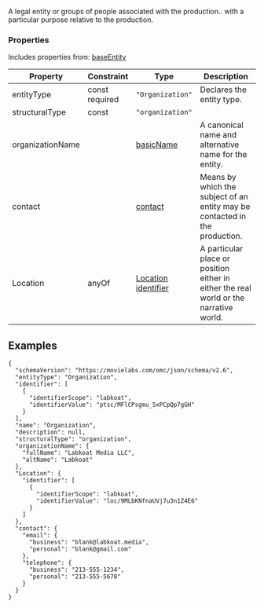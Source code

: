 A legal entity or groups of people associated with the production.. with a particular purpose relative to the production.
### Properties
Includes properties from: [baseEntity](../core/baseEntity.md)

| Property         | Constraint        | Type                                                                                  | Description                                                                            |
| ---------------- | ----------------- | ------------------------------------------------------------------------------------- | -------------------------------------------------------------------------------------- |
| entityType       | const<br>required | `"Organization"`                                                                      | Declares the entity type.                                                              |
| structuralType   | const             | `"organization"`                                                                      |                                                                                        |
| organizationName |                   | [basicName](../Utility/Utility.md#basicName)                                          | A canonical name and alternative name for the entity.                                  |
| contact          |                   | [contact](../Utility/Utility.md#contact)                                              | Means by which the subject of an entity may be contacted in the production.            |
| Location         | anyOf             | [Location](../Utility/Location.md) <br>[identifier](../Utility/Utility.md#identifier) | A particular place or position either in either the real world or the narrative world. |



## Examples

```JSON{  
{  
  "schemaVersion": "https://movielabs.com/omc/json/schema/v2.6",  
  "entityType": "Organization",  
  "identifier": [  
    {  
      "identifierScope": "labkoat",  
      "identifierValue": "ptsc/MFlCPsgmu_5xPCpQp7gGH"  
    }  
  ],  
  "name": "Organization",  
  "description": null,  
  "structuralType": "organization",  
  "organizationName": {  
    "fullName": "Labkoat Media LLC",  
    "altName": "Labkoat"  
  },  
  "Location": {  
    "identifier": [  
      {  
        "identifierScope": "labkoat",  
        "identifierValue": "loc/9MLbKNfnaUVj7u3n1Z4E6"  
      }  
    ]  
  },  
  "contact": {  
    "email": {  
      "business": "blank@labkoat.media",  
      "personal": "blank@gmail.com"  
    },  
    "telephone": {  
      "business": "213-555-1234",  
      "personal": "213-555-5678"  
    }  
  }  
}
```
